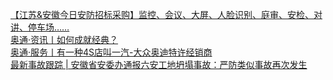   
[【江苏&amp;安徽今日安防招标采购】监控、会议、大屏、人脸识别、庭审、安检、对讲、停车场……](http://www.dianyue.me/archives/696/7bgp0wl8zxafw9k8/)  
[奥通·资讯丨如何成就经典？](http://www.dianyue.me/archives/372/foaqmmnal192hz4z/)  
[奥通·服务丨有一种4S店叫一汽-大众奥迪特许经销商](http://www.dianyue.me/archives/372/epmij4jxa05s7oil/)  
[最新事故跟踪 | 安徽省安委办通报六安工地坍塌事故：严防类似事故再次发生](http://www.dianyue.me/archives/477/z0i75ms9hqj1gxm2/)